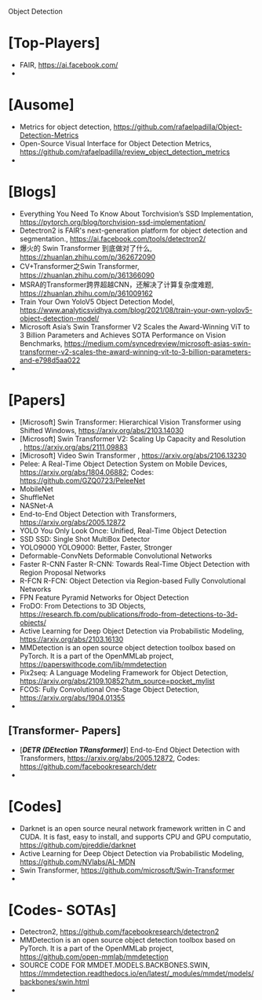Object Detection

# [Top-Players]
+ FAIR, https://ai.facebook.com/
+ 


# [Ausome]
+ Metrics for object detection, https://github.com/rafaelpadilla/Object-Detection-Metrics
+ Open-Source Visual Interface for Object Detection Metrics, https://github.com/rafaelpadilla/review_object_detection_metrics
+ 


# [Blogs]
+ Everything You Need To Know About Torchvision’s SSD Implementation, https://pytorch.org/blog/torchvision-ssd-implementation/
+ Detectron2 is FAIR's next-generation platform for object detection and segmentation., https://ai.facebook.com/tools/detectron2/
+ 爆火的 Swin Transformer 到底做对了什么, https://zhuanlan.zhihu.com/p/362672090
+ CV+Transformer之Swin Transformer, https://zhuanlan.zhihu.com/p/361366090
+ MSRA的Transformer跨界超越CNN，还解决了计算复杂度难题, https://zhuanlan.zhihu.com/p/361009162
+ Train Your Own YoloV5 Object Detection Model, https://www.analyticsvidhya.com/blog/2021/08/train-your-own-yolov5-object-detection-model/
+ Microsoft Asia’s Swin Transformer V2 Scales the Award-Winning ViT to 3 Billion Parameters and Achieves SOTA Performance on Vision Benchmarks, https://medium.com/syncedreview/microsoft-asias-swin-transformer-v2-scales-the-award-winning-vit-to-3-billion-parameters-and-e798d5aa022
+ 

# [Papers]
+ [Microsoft] Swin Transformer: Hierarchical Vision Transformer using Shifted Windows, https://arxiv.org/abs/2103.14030
+ [Microsoft] Swin Transformer V2: Scaling Up Capacity and Resolution , https://arxiv.org/abs/2111.09883
+ [Microsoft] Video Swin Transformer ,  https://arxiv.org/abs/2106.13230
+ Pelee: A Real-Time Object Detection System on Mobile Devices, https://arxiv.org/abs/1804.06882; Codes: https://github.com/GZQ0723/PeleeNet
+ MobileNet
+ ShuffleNet
+ NASNet-A
+ End-to-End Object Detection with Transformers, https://arxiv.org/abs/2005.12872
+ YOLO You Only Look Once: Unified, Real-Time Object Detection
+ SSD SSD: Single Shot MultiBox Detector
+ YOLO9000 YOLO9000: Better, Faster, Stronger
+ Deformable-ConvNets Deformable Convolutional Networks 
+ Faster R-CNN Faster R-CNN: Towards Real-Time Object Detection with Region Proposal Networks
+ R-FCN R-FCN: Object Detection via Region-based Fully Convolutional Networks
+ FPN Feature Pyramid Networks for Object Detection 
+ FroDO: From Detections to 3D Objects, https://research.fb.com/publications/frodo-from-detections-to-3d-objects/
+ Active Learning for Deep Object Detection via Probabilistic Modeling, https://arxiv.org/abs/2103.16130
+ MMDetection is an open source object detection toolbox based on PyTorch. It is a part of the OpenMMLab project, https://paperswithcode.com/lib/mmdetection
+ Pix2seq: A Language Modeling Framework for Object Detection, https://arxiv.org/abs/2109.10852?utm_source=pocket_mylist
+ FCOS: Fully Convolutional One-Stage Object Detection, https://arxiv.org/abs/1904.01355
+ 

## [Transformer- Papers]
+ [***DETR (DEtection TRansformer)***] End-to-End Object Detection with Transformers, https://arxiv.org/abs/2005.12872, Codes: https://github.com/facebookresearch/detr
+ 

# [Codes]
+ Darknet is an open source neural network framework written in C and CUDA. It is fast, easy to install, and supports CPU and GPU computatio, https://github.com/pjreddie/darknet
+ Active Learning for Deep Object Detection via Probabilistic Modeling, https://github.com/NVlabs/AL-MDN
+ Swin Transformer, https://github.com/microsoft/Swin-Transformer
+ 

# [Codes- SOTAs]
+ Detectron2, https://github.com/facebookresearch/detectron2
+ MMDetection is an open source object detection toolbox based on PyTorch. It is a part of the OpenMMLab project, https://github.com/open-mmlab/mmdetection
+ SOURCE CODE FOR MMDET.MODELS.BACKBONES.SWIN, https://mmdetection.readthedocs.io/en/latest/_modules/mmdet/models/backbones/swin.html
+ 



